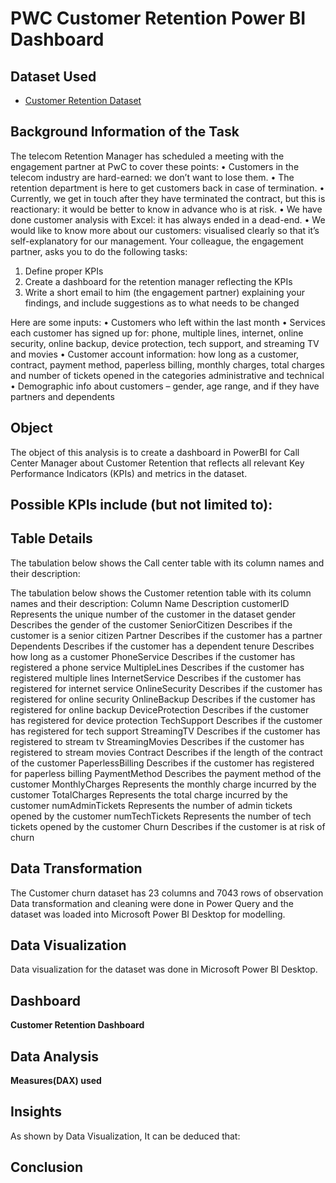 # PWC Customer Retention Power BI Dashboard
## Dataset Used
- <a href="https://github.com/kalim-git/PWC-Switzerland-Customer-Retention-Power-BI-Virtual-Internship-/blob/main/Churn-Dataset.xlsx">Customer Retention Dataset</a>
## Background Information of the Task
The telecom Retention Manager has scheduled a meeting with the engagement partner at PwC to cover these points:
• Customers in the telecom industry are hard-earned: we don’t want to lose them.
• The retention department is here to get customers back in case of termination.
• Currently, we get in touch after they have terminated the contract, but this is reactionary: it would be better to know in advance who is at risk.
• We have done customer analysis with Excel: it has always ended in a dead-end.
• We would like to know more about our customers: visualised clearly so that it’s self-explanatory for our management.
Your colleague, the engagement partner, asks you to do the following tasks:
1.	Define proper KPIs
2.	Create a dashboard for the retention manager reflecting the KPIs
3.	Write a short email to him (the engagement partner) explaining your findings, and include suggestions as to what needs to be changed

Here are some inputs:
 • Customers who left within the last month
 • Services each customer has signed up for: phone, multiple lines, internet, online security, online backup, device protection, tech support, and streaming TV and movies
 • Customer account information: how long as a customer, contract, payment method, paperless billing, monthly charges, total charges and number of tickets opened in the categories administrative and technical
 • Demographic info about customers – gender, age range, and if they have partners and dependents

## Object
The object of this analysis is to create a dashboard in PowerBI for Call Center Manager about Customer Retention that reflects all relevant Key Performance Indicators (KPIs) and metrics in the dataset.
## Possible KPIs include (but not limited to):

## Table Details
The tabulation below shows the Call center table with its column names and their description:

The tabulation below shows the Customer retention table with its column names and their description:
Column Name	Description
customerID	Represents the unique number of the customer in the dataset
gender	Describes the gender of the customer
SeniorCitizen	Describes if the customer is a senior citizen
Partner	Describes if the customer has a partner
Dependents	Describes if the customer has a dependent
tenure	Describes how long as a customer
PhoneService	Describes if the customer has registered a phone service
MultipleLines	Describes if the customer has registered multiple lines
InternetService	Describes if the customer has registered for internet service
OnlineSecurity	Describes if the customer has registered for online security
OnlineBackup	Describes if the customer has registered for online backup
DeviceProtection	Describes if the customer has registered for device protection
TechSupport	Describes if the customer has registered for tech support
StreamingTV	Describes if the customer has registered to stream tv
StreamingMovies	Describes if the customer has registered to stream movies
Contract	Describes if the length of the contract of the customer
PaperlessBilling	Describes if the customer has registered for paperless billing
PaymentMethod	Describes the payment method of the customer
MonthlyCharges	Represents the monthly charge incurred by the customer
TotalCharges	Represents the total charge incurred by the customer
numAdminTickets	Represents the number of admin tickets opened by the customer
numTechTickets	Represents the number of tech tickets opened by the customer
Churn	Describes if the customer is at risk of churn


## Data Transformation
The Customer churn dataset has 23 columns and 7043 rows of observation
Data transformation and cleaning were done in Power Query and the dataset was loaded into Microsoft Power BI Desktop for modelling.

## Data Visualization
Data visualization for the dataset was done in Microsoft Power BI Desktop.



## Dashboard
**Customer Retention Dashboard**


## Data Analysis
**Measures(DAX) used**


## Insights
As shown by Data Visualization, It can be deduced that:



## Conclusion


